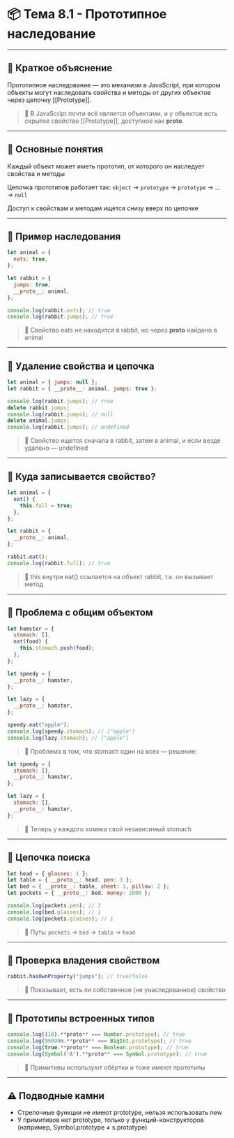 # 📦 Тема 8.1 - Прототипное наследование

---

## 🔹 Краткое объяснение

Прототипное наследование — это механизм в JavaScript, при котором объекты могут наследовать свойства и методы от других объектов через цепочку [[Prototype]].

> 📌 В JavaScript почти всё является объектами, и у объектов есть скрытое свойство [[Prototype]], доступное как **proto**.

---

## 🔹 Основные понятия

Каждый объект может иметь прототип, от которого он наследует свойства и методы

Цепочка прототипов работает так:
`object` → `prototype` → `prototype` → ... → `null`

Доступ к свойствам и методам ищется снизу вверх по цепочке

---

## 🔹 Пример наследования

```javascript
let animal = {
  eats: true,
};

let rabbit = {
  jumps: true,
  __proto__: animal,
};

console.log(rabbit.eats); // true
console.log(rabbit.jumps); // true
```

> 📌 Свойство eats не находится в rabbit, но через **proto** найдено в animal

---

## 🔹 Удаление свойства и цепочка

```javascript
let animal = { jumps: null };
let rabbit = { __proto__: animal, jumps: true };

console.log(rabbit.jumps); // true
delete rabbit.jumps;
console.log(rabbit.jumps); // null
delete animal.jumps;
console.log(rabbit.jumps); // undefined
```

> 📌 Свойство ищется сначала в rabbit, затем в animal, и если везде удалено — undefined

---

## 🔹 Куда записывается свойство?

```javascript
let animal = {
  eat() {
    this.full = true;
  },
};

let rabbit = {
  __proto__: animal,
};

rabbit.eat();
console.log(rabbit.full); // true
```

> 📌 this внутри eat() ссылается на объект rabbit, т.к. он вызывает метод

---

## 🔹 Проблема с общим объектом

```javascript
let hamster = {
  stomach: [],
  eat(food) {
    this.stomach.push(food);
  },
};

let speedy = {
  __proto__: hamster,
};

let lazy = {
  __proto__: hamster,
};

speedy.eat("apple");
console.log(speedy.stomach); // ["apple"]
console.log(lazy.stomach); // ["apple"]
```

> 📌 Проблема в том, что stomach один на всех — решение:

```javascript
let speedy = {
  stomach: [],
  __proto__: hamster,
};

let lazy = {
  stomach: [],
  __proto__: hamster,
};
```

> 📌 Теперь у каждого хомяка свой независимый stomach

---

## 🔹 Цепочка поиска

```javascript
let head = { glasses: 1 };
let table = { __proto__: head, pen: 3 };
let bed = { __proto__: table, sheet: 1, pillow: 2 };
let pockets = { __proto__: bed, money: 2000 };

console.log(pockets.pen); // 3
console.log(bed.glasses); // 1
console.log(pockets.glasses); // 1
```

> 📌 Путь: `pockets` → `bed` → `table` → `head`

---

## 🔹 Проверка владения свойством

```javascript
rabbit.hasOwnProperty("jumps"); // true/false
```

> 📌 Показывает, есть ли собственное (не унаследованное) свойство

---

## 🔹 Прототипы встроенных типов

```javascript
console.log((10).**proto** === Number.prototype); // true
console.log(99999n.**proto** === BigInt.prototype); // true
console.log(true.**proto** === Boolean.prototype); // true
console.log(Symbol('A').**proto** === Symbol.prototype); // true
```

> 📌 Примитивы используют обёртки и тоже имеют прототипы

---

## ⚠️ Подводные камни

- Стрелочные функции не имеют prototype, нельзя использовать new
- У примитивов нет prototype, только у функций-конструкторов (например, Symbol.prototype ≠ s.prototype)
